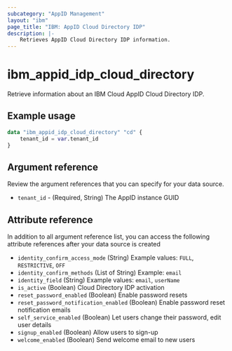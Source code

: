 ```yaml
---
subcategory: "AppID Management"
layout: "ibm"
page_title: "IBM: AppID Cloud Directory IDP"
description: |-
    Retrieves AppID Cloud Directory IDP information.
---
```


# ibm_appid_idp_cloud_directory
Retrieve information about an IBM Cloud AppID Cloud Directory IDP.

## Example usage

```terraform
data "ibm_appid_idp_cloud_directory" "cd" {
    tenant_id = var.tenant_id   
}
```

## Argument reference
Review the argument references that you can specify for your data source.

- `tenant_id` - (Required, String) The AppID instance GUID

## Attribute reference
In addition to all argument reference list, you can access the following attribute references after your data source is created

- `identity_confirm_access_mode` (String) Example values: `FULL`, `RESTRICTIVE`, `OFF`
- `identity_confirm_methods` (List of String) Example: `email`
- `identity_field` (String) Example values: `email`, `userName`
- `is_active` (Boolean) Cloud Directory IDP activation
- `reset_password_enabled` (Boolean) Enable password resets
- `reset_password_notification_enabled` (Boolean) Enable password reset notification emails
- `self_service_enabled` (Boolean) Let users change their password, edit user details
- `signup_enabled` (Boolean) Allow users to sign-up
- `welcome_enabled` (Boolean) Send welcome email to new users
